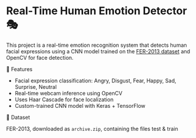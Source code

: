 # Real-Time Human Emotion Detector 🎭

This project is a real-time emotion recognition system that detects human facial expressions using a CNN model trained on the [FER-2013 dataset](https://www.kaggle.com/datasets/msambare/fer2013) and OpenCV for face detection.

🚀 Features

- Facial expression classification: Angry, Disgust, Fear, Happy, Sad, Surprise, Neutral
- Real-time webcam inference using OpenCV
- Uses Haar Cascade for face localization
- Custom-trained CNN model with Keras + TensorFlow

📁 Dataset

FER-2013, downloaded as `archive.zip`, containing the files test & train
